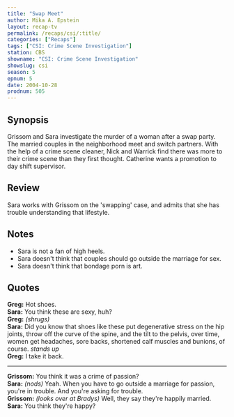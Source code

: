 ```yaml
---
title: "Swap Meet"
author: Mika A. Epstein
layout: recap-tv
permalink: /recaps/csi/:title/
categories: ["Recaps"]
tags: ["CSI: Crime Scene Investigation"]
station: CBS
showname: "CSI: Crime Scene Investigation"
showslug: csi
season: 5  
epnum: 5 
date: 2004-10-28
prodnum: 505 
---
```


## Synopsis

Grissom and Sara investigate the murder of a woman after a swap party. The married couples in the neighborhood meet and switch partners. With the help of a crime scene cleaner, Nick and Warrick find there was more to their crime scene than they first thought. Catherine wants a promotion to day shift supervisor.

## Review

Sara works with Grissom on the 'swapping' case, and admits that she has trouble understanding that lifestyle.

## Notes

* Sara is not a fan of high heels.  
* Sara doesn't think that couples should go outside the marriage for sex.  
* Sara doesn't think that bondage porn is art.

## Quotes

**Greg:** Hot shoes.  
**Sara:** You think these are sexy, huh?  
**Greg:** _(shrugs)_  
**Sara:** Did you know that shoes like these put degenerative stress on the hip joints, throw off the curve of the spine, and the tilt to the pelvis, over time, women get headaches, sore backs, shortened calf muscles and bunions, of course. _stands up_  
**Greg:** I take it back.  

- - -

**Grissom:** You think it was a crime of passion?  
**Sara:** _(nods)_ Yeah. When you have to go outside a marriage for passion, you're in trouble. And you're asking for trouble.  
**Grissom:** _(looks over at Bradys)_ Well, they say they're happily married.  
**Sara:** You think they're happy?
